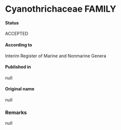 Cyanothrichaceae FAMILY
=======

#### Status
ACCEPTED

#### According to
Interim Register of Marine and Nonmarine Genera

#### Published in
null

#### Original name
null

### Remarks
null